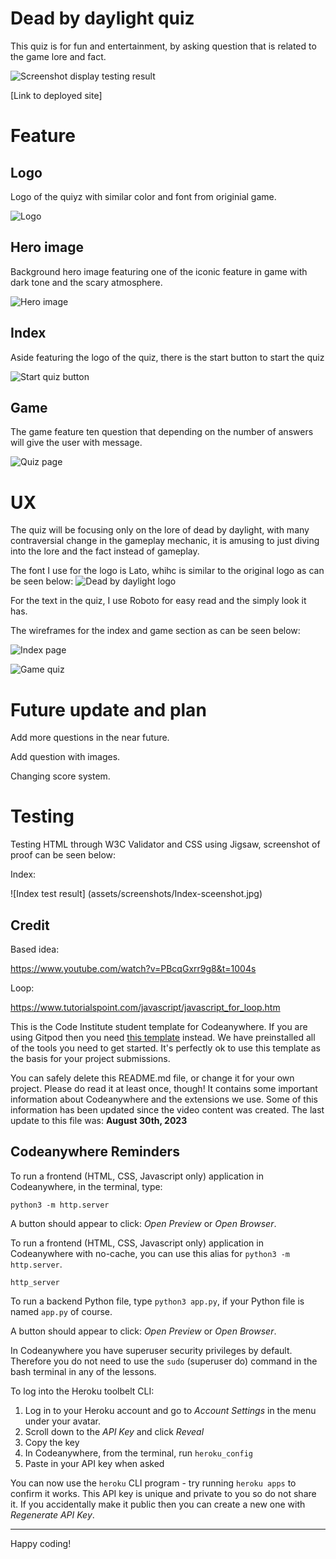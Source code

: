 # Dead by daylight quiz

This quiz is for fun and entertainment, by asking question that is related to the game lore and fact.

![Screenshot display testing result]()

[Link to deployed site]

# Feature

## Logo

Logo of the quiyz with similar color and font from originial game.

![Logo]()

## Hero image

Background hero image featuring one of the iconic feature in game with dark tone and the scary atmosphere.

![Hero image]()

## Index

Aside featuring the logo of the quiz, there is the start button to start the quiz

![Start quiz button]()

## Game

The game feature ten question that depending on the number of answers will give the user with message.

![Quiz page]()

# UX

The quiz will be focusing only on the lore of dead by daylight, with many contraversial change in the gameplay mechanic, it is amusing to just diving into the lore and the fact instead of gameplay.

The font I use for the logo is Lato, whihc is similar to the original logo as can be seen below:
![Dead by daylight logo]()

For the text in the quiz, I use Roboto for easy read and the simply look it has.

The wireframes for the index and game section as can be seen below:

![Index page]()

![Game quiz]()

# Future update and plan

Add more questions in the near future.

Add question with images.

Changing score system.

# Testing

Testing HTML through W3C Validator and CSS using Jigsaw, screenshot of proof can be seen below:

Index:

![Index test result] (assets/screenshots/Index-sceenshot.jpg)


## Credit

Based idea:

https://www.youtube.com/watch?v=PBcqGxrr9g8&t=1004s

Loop:

https://www.tutorialspoint.com/javascript/javascript_for_loop.htm



This is the Code Institute student template for Codeanywhere. If you are using Gitpod then you need [this template](https://github.com/Code-Institute-Org/gitpod-full-template) instead.  We have preinstalled all of the tools you need to get started. It's perfectly ok to use this template as the basis for your project submissions.

You can safely delete this README.md file, or change it for your own project. Please do read it at least once, though! It contains some important information about Codeanywhere and the extensions we use. Some of this information has been updated since the video content was created. The last update to this file was: **August 30th, 2023**

## Codeanywhere Reminders

To run a frontend (HTML, CSS, Javascript only) application in Codeanywhere, in the terminal, type:

`python3 -m http.server`

A button should appear to click: _Open Preview_ or _Open Browser_.

To run a frontend (HTML, CSS, Javascript only) application in Codeanywhere with no-cache, you can use this alias for `python3 -m http.server`.

`http_server`

To run a backend Python file, type `python3 app.py`, if your Python file is named `app.py` of course.

A button should appear to click: _Open Preview_ or _Open Browser_.

In Codeanywhere you have superuser security privileges by default. Therefore you do not need to use the `sudo` (superuser do) command in the bash terminal in any of the lessons.

To log into the Heroku toolbelt CLI:

1. Log in to your Heroku account and go to _Account Settings_ in the menu under your avatar.
2. Scroll down to the _API Key_ and click _Reveal_
3. Copy the key
4. In Codeanywhere, from the terminal, run `heroku_config`
5. Paste in your API key when asked

You can now use the `heroku` CLI program - try running `heroku apps` to confirm it works. This API key is unique and private to you so do not share it. If you accidentally make it public then you can create a new one with _Regenerate API Key_.

---

Happy coding!
